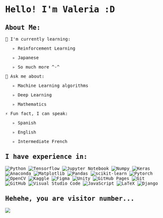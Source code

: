 <samp>
  <p style="text-align:center;"><strong><h1>Hello! I'm Valeria :D</h1></strong></p>
  <samp><h2>About Me:</h2></samp>
  <p>🌱 I'm currently learning:</p>
    <ul> ▹ Reinforcement Learning</ul>
    <ul> ▹ Japanese</ul>
    <ul> ▹ So much more ^-^ </ul>
  <p>🤔 Ask me about:</p>
    <ul> ▹ Machine Learning algorithms</ul>
    <ul> ▹ Deep Learning</ul>
    <ul> ▹ Mathematics</ul>
  <p>⚡ Fun fact, I can speak:</p>
  <ul> ▹ Spanish</ul>
  <ul> ▹ English</ul>
  <ul> ▹ Intermediate French</ul>
  <samp><h2>I have experience in:</h2></samp>
  <img src="https://img.shields.io/badge/python-3670A0?style=for-the-badge&logo=python&logoColor=ffdd54" alt="Python"> <img src="https://img.shields.io/badge/TensorFlow-%23FF6F00.svg?style=for-the-badge&logo=TensorFlow&logoColor=white" alt="Tensorflow"> <img src="https://img.shields.io/badge/jupyter-%23FA0F00.svg?style=for-the-badge&logo=jupyter&logoColor=white" alt="Jupyter Notebook"> <img src="https://img.shields.io/badge/numpy-%23013243.svg?style=for-the-badge&logo=numpy&logoColor=white" alt="Numpy"> <img src="https://img.shields.io/badge/Keras-%23D00000.svg?style=for-the-badge&logo=Keras&logoColor=white" alt="Keras"> <img src="https://img.shields.io/badge/Anaconda-%2344A833.svg?style=for-the-badge&logo=anaconda&logoColor=white" alt="Anaconda"> <img src="https://img.shields.io/badge/Matplotlib-%23ffffff.svg?style=for-the-badge&logo=Matplotlib&logoColor=black" alt="Matplotlib"> <img src="https://img.shields.io/badge/pandas-%23150458.svg?style=for-the-badge&logo=pandas&logoColor=white" alt="Pandas"> <img src="https://img.shields.io/badge/scikit--learn-%23F7931E.svg?style=for-the-badge&logo=scikit-learn&logoColor=white" alt="scikit-learn"> <img src="https://img.shields.io/badge/PyTorch-%23EE4C2C.svg?style=for-the-badge&logo=PyTorch&logoColor=white" alt="Pytorch"> <img src="https://img.shields.io/badge/opencv-%23white.svg?style=for-the-badge&logo=opencv&logoColor=white" alt="OpenCV"> <img src="https://img.shields.io/badge/Kaggle-035a7d?style=for-the-badge&logo=kaggle&logoColor=white" alt="Kaggle"> <img src="https://img.shields.io/badge/figma-%23F24E1E.svg?style=for-the-badge&logo=figma&logoColor=white" alt="Figma"> <img src="https://img.shields.io/badge/unity-%23000000.svg?style=for-the-badge&logo=unity&logoColor=white" alt="Unity"> <img src="https://img.shields.io/badge/github%20pages-121013?style=for-the-badge&logo=github&logoColor=white" alt="GitHub Pages"> <img src="https://img.shields.io/badge/git-%23F05033.svg?style=for-the-badge&logo=git&logoColor=white" alt="Git"> <img src="https://img.shields.io/badge/github-%23121011.svg?style=for-the-badge&logo=github&logoColor=white" alt="GitHub"> <img src="https://img.shields.io/badge/Visual%20Studio%20Code-0078d7.svg?style=for-the-badge&logo=visual-studio-code&logoColor=white" alt="Visual Studio Code"> <img src="https://img.shields.io/badge/javascript-%23323330.svg?style=for-the-badge&logo=javascript&logoColor=%23F7DF1E" alt="JavaScript"> <img src="https://img.shields.io/badge/latex-%23008080.svg?style=for-the-badge&logo=latex&logoColor=white" alt="LaTeX"> <img src="https://img.shields.io/badge/django-%23092E20.svg?style=for-the-badge&logo=django&logoColor=white" alt="Django">
  <samp><h2>Hehehe, you are visitor number...</h2></samp>
  <img src="https://profile-counter.glitch.me/boulangerie0v0/count.svg"/>
</samp>
<!--
**boulangerie0v0/boulangerie0v0** is a ✨ _special_ ✨ repository because its `README.md` (this file) appears on your GitHub profile.

Here are some ideas to get you started:

- 🔭 I’m currently working on ...
- 🌱 I’m currently learning ...
- 👯 I’m looking to collaborate on ...
- 🤔 I’m looking for help with ...
- 💬 Ask me about ...
- 📫 How to reach me: ...
- 😄 Pronouns: ...
- ⚡ Fun fact: ...
-->
